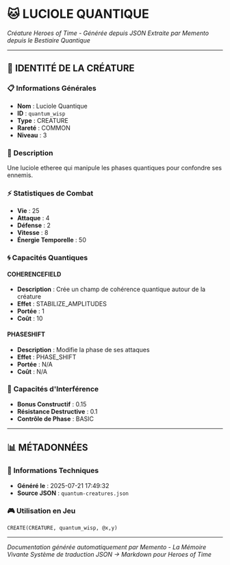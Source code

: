 # 🐱 **LUCIOLE QUANTIQUE**
*Créature Heroes of Time - Générée depuis JSON*
*Extraite par Memento depuis le Bestiaire Quantique*

---

## 🎯 **IDENTITÉ DE LA CRÉATURE**

### 📋 **Informations Générales**
- **Nom** : Luciole Quantique
- **ID** : `quantum_wisp`
- **Type** : CREATURE
- **Rareté** : COMMON
- **Niveau** : 3

### 📖 **Description**
Une luciole etheree qui manipule les phases quantiques pour confondre ses ennemis.

### ⚡ **Statistiques de Combat**
- **Vie** : 25
- **Attaque** : 4
- **Défense** : 2
- **Vitesse** : 8
- **Énergie Temporelle** : 50

### 🌀 **Capacités Quantiques**

#### **COHERENCEFIELD**
- **Description** : Crée un champ de cohérence quantique autour de la créature
- **Effet** : STABILIZE_AMPLITUDES
- **Portée** : 1
- **Coût** : 10

#### **PHASESHIFT**
- **Description** : Modifie la phase de ses attaques
- **Effet** : PHASE_SHIFT
- **Portée** : N/A
- **Coût** : N/A

### 🌊 **Capacités d'Interférence**
- **Bonus Constructif** : 0.15
- **Résistance Destructive** : 0.1
- **Contrôle de Phase** : BASIC


---

## 📊 **MÉTADONNÉES**

### 🔧 **Informations Techniques**
- **Généré le** : 2025-07-21 17:49:32
- **Source JSON** : `quantum-creatures.json`

### 🎮 **Utilisation en Jeu**
```hots
CREATE(CREATURE, quantum_wisp, @x,y)
```

---

*Documentation générée automatiquement par Memento - La Mémoire Vivante*
*Système de traduction JSON → Markdown pour Heroes of Time*
